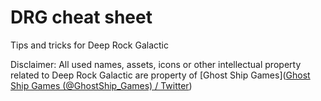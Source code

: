 # DRG cheat sheet

Tips and tricks for Deep Rock Galactic

Disclaimer: All used names, assets, icons or other intellectual property related to Deep Rock Galactic are property of [Ghost Ship Games]([Ghost Ship Games (@GhostShip_Games) / Twitter](https://twitter.com/GhostShip_Games))

